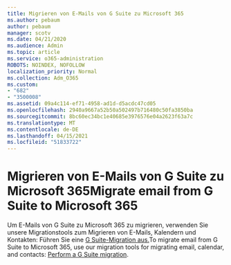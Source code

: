 ```yaml
---
title: Migrieren von E-Mails von G Suite zu Microsoft 365
ms.author: pebaum
author: pebaum
manager: scotv
ms.date: 04/21/2020
ms.audience: Admin
ms.topic: article
ms.service: o365-administration
ROBOTS: NOINDEX, NOFOLLOW
localization_priority: Normal
ms.collection: Adm_O365
ms.custom:
- "682"
- "3500008"
ms.assetid: 09a4c114-ef71-4958-ad1d-d5acdc47cd05
ms.openlocfilehash: 2940a9667a52b50a502497b716480c50fa3850ba
ms.sourcegitcommit: 8bc60ec34bc1e40685e3976576e04a2623f63a7c
ms.translationtype: MT
ms.contentlocale: de-DE
ms.lasthandoff: 04/15/2021
ms.locfileid: "51833722"
---
```

# <a name="migrate-email-from-g-suite-to-microsoft-365"></a><span data-ttu-id="afd6d-102">Migrieren von E-Mails von G Suite zu Microsoft 365</span><span class="sxs-lookup"><span data-stu-id="afd6d-102">Migrate email from G Suite to Microsoft 365</span></span>

<span data-ttu-id="afd6d-103">Um E-Mails von G Suite zu Microsoft 365 zu migrieren, verwenden Sie unsere Migrationstools zum Migrieren von E-Mails, Kalendern und Kontakten: Führen Sie eine [G Suite-Migration aus.](https://docs.microsoft.com/Exchange/mailbox-migration/perform-g-suite-migration)</span><span class="sxs-lookup"><span data-stu-id="afd6d-103">To migrate email from G Suite to Microsoft 365, use our migration tools for migrating email, calendar, and contacts: [Perform a G Suite migration](https://docs.microsoft.com/Exchange/mailbox-migration/perform-g-suite-migration).</span></span>
  